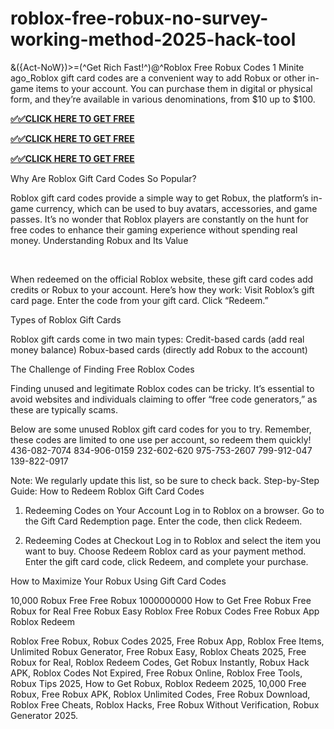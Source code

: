 # roblox-free-robux-no-survey-working-method-2025-hack-tool
&amp;({Act-NoW})>\=\(^Get Rich Fast!^)@^Roblox Free Robux Codes
1 Minite ago_Roblox gift card codes are a convenient way to add Robux or other in-game items to your account. You can purchase them in digital or physical form, and they’re available in various denominations, from $10 up to $100.



**[✅✅CLICK HERE TO GET FREE](https://kp22.xyz/giftcard/)** 

**[✅✅CLICK HERE TO GET FREE](https://kp22.xyz/giftcard/)** 

**[✅✅CLICK HERE TO GET FREE](https://kp22.xyz/giftcard/)** 



Why Are Roblox Gift Card Codes So Popular?


Roblox gift card codes provide a simple way to get Robux, the platform’s in-game currency, which can be used to buy avatars, accessories, and game passes. It’s no wonder that Roblox players are constantly on the hunt for free codes to enhance their gaming experience without spending real money.
Understanding Robux and Its Value

​​



When redeemed on the official Roblox website, these gift card codes add credits or Robux to your account. Here’s how they work:
Visit Roblox’s gift card page.
Enter the code from your gift card.
Click “Redeem.”

Types of Roblox Gift Cards

Roblox gift cards come in two main types:
Credit-based cards (add real money balance)
Robux-based cards (directly add Robux to the account)

The Challenge of Finding Free Roblox Codes


Finding unused and legitimate Roblox codes can be tricky. It’s essential to avoid websites and individuals claiming to offer “free code generators,” as these are typically scams.

Below are some unused Roblox gift card codes for you to try. Remember, these codes are limited to one use per account, so redeem them quickly!
436-082-7074
834-906-0159
232-602-620
975-753-2607
799-912-047
139-822-0917


Note: We regularly update this list, so be sure to check back.
Step-by-Step Guide: How to Redeem Roblox Gift Card Codes

1. Redeeming Codes on Your Account
Log in to Roblox on a browser.
Go to the Gift Card Redemption page.
Enter the code, then click Redeem.

2. Redeeming Codes at Checkout
Log in to Roblox and select the item you want to buy.
Choose Redeem Roblox card as your payment method.
Enter the gift card code, click Redeem, and complete your purchase.

How to Maximize Your Robux Using Gift Card Codes​

10,000 Robux Free
Free Robux 1000000000
How to Get Free Robux
Free Robux for Real
Free Robux Easy
Roblox Free Robux Codes
Free Robux App
Roblox Redeem

Roblox Free Robux, Robux Codes 2025, Free Robux App, Roblox Free Items, Unlimited Robux Generator, Free Robux Easy, Roblox Cheats 2025, Free Robux for Real, Roblox Redeem Codes, Get Robux Instantly, Robux Hack APK, Roblox Codes Not Expired, Free Robux Online, Roblox Free Tools, Robux Tips 2025, How to Get Robux, Roblox Redeem 2025, 10,000 Free Robux, Free Robux APK, Roblox Unlimited Codes, Free Robux Download, Roblox Free Cheats, Roblox Hacks, Free Robux Without Verification, Robux Generator 2025.
